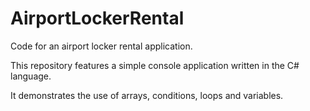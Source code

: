 # AirportLockerRental
Code for an airport locker rental application.

This repository features a simple console application written in the C# language.

It demonstrates the use of arrays, conditions, loops and variables.
